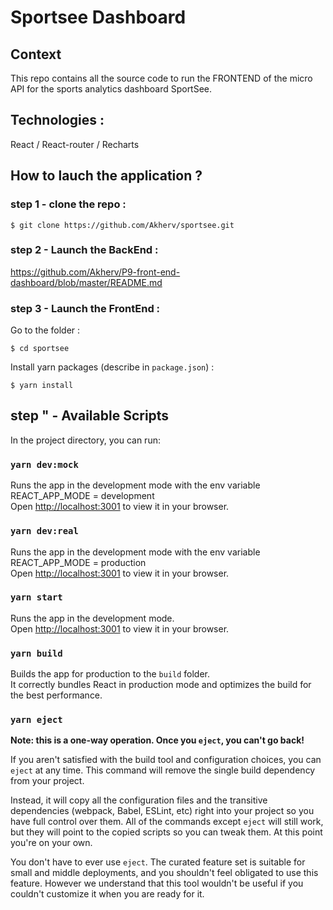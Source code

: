 # Sportsee Dashboard

## Context

This repo contains all the source code to run the FRONTEND of the micro API for the sports analytics dashboard SportSee.

## Technologies :

React / React-router / Recharts

## How to lauch the application ?

### step 1 - clone the repo :

```
$ git clone https://github.com/Akherv/sportsee.git
```

### step 2 - Launch the BackEnd :

https://github.com/Akherv/P9-front-end-dashboard/blob/master/README.md

### step 3 - Launch the FrontEnd :

Go to the folder :

```
$ cd sportsee
```

Install yarn packages (describe in `package.json`) :

```
$ yarn install
```

## step " - Available Scripts

In the project directory, you can run:

### `yarn dev:mock`

Runs the app in the development mode with the env variable REACT_APP_MODE = development\
Open [http://localhost:3001](http://localhost:3001) to view it in your browser.

### `yarn dev:real`

Runs the app in the development mode with the env variable REACT_APP_MODE = production \
Open [http://localhost:3001](http://localhost:3001) to view it in your browser.

### `yarn start`

Runs the app in the development mode.\
Open [http://localhost:3001](http://localhost:3001) to view it in your browser.

### `yarn build`

Builds the app for production to the `build` folder.\
It correctly bundles React in production mode and optimizes the build for the best performance.

### `yarn eject`

**Note: this is a one-way operation. Once you `eject`, you can't go back!**

If you aren't satisfied with the build tool and configuration choices, you can `eject` at any time. This command will remove the single build dependency from your project.

Instead, it will copy all the configuration files and the transitive dependencies (webpack, Babel, ESLint, etc) right into your project so you have full control over them. All of the commands except `eject` will still work, but they will point to the copied scripts so you can tweak them. At this point you're on your own.

You don't have to ever use `eject`. The curated feature set is suitable for small and middle deployments, and you shouldn't feel obligated to use this feature. However we understand that this tool wouldn't be useful if you couldn't customize it when you are ready for it.
